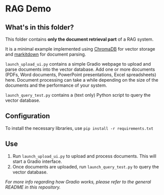 # RAG Demo

## What's in this folder?

This folder contains **only the document retrieval part** of a RAG system.

It is a minimal example implemented using [ChromaDB](https://docs.trychroma.com/) for vector storage and [markitdown](https://github.com/jordaneremieff/markitdown) for document parsing.

`launch_upload_ui.py` contains a simple Gradio webpage to upload and parse documents into the vector database. Add one or more documents (PDFs, Word documents, PowerPoint presentations, Excel spreadsheets) here. Document processing can take a while depending on the size of the documents and the performance of your system.

`launch_query_test.py` contains a (text only) Python script to query the vector database.

## Configuration

To install the necessary libraries, use `pip install -r requirements.txt`

## Use

1.  Run `launch_upload_ui.py` to upload and process documents. This will start a Gradio interface.
2.  Once documents are uploaded, run `launch_query_test.py` to query the vector database.

_For more info regarding how Gradio works, please refer to the general README in this repository._
